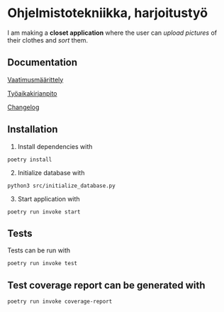 # Ohjelmistotekniikka, harjoitustyö
I am making a **closet application** where the user can *upload pictures* of their clothes and *sort* them.

## Documentation
[Vaatimusmäärittely](https://github.com/maritatsuko/ot-harjoitustyo/blob/main/dokumentaatio/vaatimusmaarittely.md)

[Työaikakirjanpito](https://github.com/maritatsuko/ot-harjoitustyo/blob/main/dokumentaatio/tyoaikakirjanpito.md)

[Changelog](https://github.com/maritatsuko/ot-harjoitustyo/blob/main/dokumentaatio/changelog.md)

## Installation

1. Install dependencies with
```
poetry install
```
2. Initialize database with
```
python3 src/initialize_database.py
```
3. Start application with
```
poetry run invoke start
```

## Tests
Tests can be run with
```
poetry run invoke test
```

## Test coverage report can be generated with
```
poetry run invoke coverage-report
```
